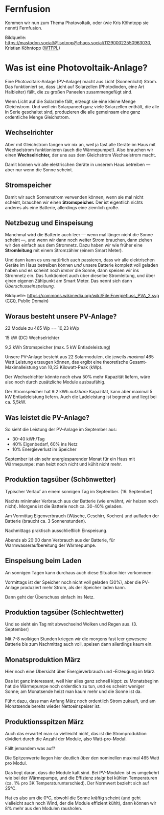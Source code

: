 <!-- .slide: data-background-image="images/fernfusion.png" data-background-size="contain" -->
# Fernfusion <!-- .element class="hidden" -->

<!-- Note -->
Kommen wir nun zum Thema Photovoltaik, oder (wie Kris Köhntopp sie nennt) Fernfusion.

Bildquelle: <https://mastodon.social/@isotopp@chaos.social/112900022550963030>, Kristian Köhntopp ([WTFPL](http://www.wtfpl.net/))


# Was ist eine Photovoltaik-Anlage?

<!-- Note -->
Eine Photovoltaik-Anlage (PV-Anlage) macht aus Licht (Sonnenlicht) Strom.
Das funktioniert so, dass Licht auf Solarzellen (Photodioden, eine Art Halbleiter) fällt, die zu großen Paneelen zusammengefügt sind.

Wenn Licht auf die Solarzelle fällt, erzeugt sie eine kleine Menge Gleichstrom.
Und weil ein Solarpaneel ganz viele Solarzellen enthält, die alle in Serie geschaltet sind, produzieren die alle gemeinsam eine ganz ordentliche Menge Gleichstrom.


<!-- .slide: data-background-image="images/wechselrichter.jpg" data-background-size="contain" -->
## Wechselrichter <!-- .element class="hidden" -->

<!-- Note -->
Aber mit Gleichstrom fangen wir nix an, weil ja fast alle Geräte im Haus mit Wechselstrom funktionieren (auch die Wärmepumpe!).
Also brauchen wir einen **Wechselrichter,** der uns aus dem Gleichstrom Wechselstrom macht.

Damit können wir alle elektrischen Geräte in unserem Haus betreiben — aber nur wenn die Sonne scheint.


<!-- .slide: data-background-image="images/speicher.jpg" data-background-size="contain" -->
## Stromspeicher <!-- .element class="hidden" -->

<!-- Note -->
Damit wir auch Sonnenstrom verwenden können, wenn sie mal nicht scheint, brauchen wir einen **Stromspeicher.**
Der ist eigentlich nichts anderes als eine Batterie, allerdings eine ziemlich große.


<!-- .slide: data-background-image="images/Energiefluss_PVA_2.svg" data-background-size="contain" -->
## Netzbezug und Einspeisung <!-- .element class="hidden" -->

<!-- Note -->
Manchmal wird die Batterie auch leer — wenn mal länger nicht die Sonne scheint —, und wenn wir dann noch weiter Strom brauchen, dann ziehen wir den einfach aus dem Stromnetz.
Dazu haben wir wie früher eine **Stromleitung** mit einem Stromzähler (einem Smart Meter).

Und dann kann es uns natürlich auch passieren, dass wir alle elektrischen Geräte im Haus betreiben können *und* unsere Batterie komplett voll geladen haben und es scheint noch *immer* die Sonne, dann speisen wir ins Stromnetz ein.
Das funktioniert auch über dieselbe Stromleitung, und über einen eigenen Zählpunkt am Smart Meter.
Das nennt sich dann *Überschusseinspeisung.*

Bildquelle: <https://commons.wikimedia.org/wiki/File:Energiefluss_PVA_2.svg> ([CC0](https://creativecommons.org/publicdomain/zero/1.0/deed.de), Public Domain)


## Woraus besteht unsere PV-Anlage?

22 Module zu 465&nbsp;Wp == 10,23&nbsp;kWp <!-- .element class="fragment fade-in-then-semi-out" -->

15&nbsp;kW (DC) Wechselrichter <!-- .element class="fragment fade-in-then-semi-out" -->

9,2&nbsp;kWh Stromspeicher 
(max. 5&nbsp;kW Entladeleistung)  <!-- .element class="fragment fade-in-then-semi-out" -->

<!-- Note -->
Unsere PV-Anlage besteht aus 22 Solarmodulen, die jeweils *maximal* 465 Watt Leistung erzeugen können, das ergibt eine theoretische Gesamt-Maximalleistung von 10,23 Kilowatt-Peak (kWp).

Der Wechselrichter könnte noch etwa 50% mehr Kapazität liefern, wäre also noch durch zusätzliche Module ausbaufähig.

Der Stromspeicher hat 9.2 kWh *nutzbare* Kapazität, kann aber maximal 5 kW Entladeleistung liefern.
Auch die Ladeleistung ist begrenzt und liegt bei ca. 5,5kW.


<!-- .slide: data-background-image="images/energy-dashboard-202309.png" data-background-size="contain" -->
## Was leistet die PV-Anlage? <!-- .element class="hidden" -->

<!-- Note -->
So sieht die Leistung der PV-Anlage im September aus:

* 30-40&nbsp;kWh/Tag
* 40% Eigenbedarf, 60% ins Netz
* 10% Energieverlust im Speicher

September ist ein sehr energiesparender Monat für ein Haus mit Wärmepumpe: man heizt noch nicht und kühlt nicht mehr.


<!-- .slide: data-background-image="images/energy-dashboard-20230916.png" data-background-size="contain" -->
## Produktion tagsüber (Schönwetter) <!-- .element class="hidden" -->

<!-- Note -->
Typischer Verlauf an einem sonnigen Tag im September. (16. September)

Nachts minimaler Verbrauch aus der Batterie (wie erwähnt, wir heizen noch nicht).
Morgens ist die Batterie noch ca. 30-40% geladen.

Am Vormittag Eigenverbrauch (Wäsche, Geschirr, Kochen) und aufladen der Batterie (braucht ca. 3 Sonnenstunden).

Nachmittags praktisch ausschließlich Einspeisung.

Abends ab 20:00 dann Verbrauch aus der Batterie, für Warmwasseraufbereitung der Wärmepumpe.


<!-- .slide: data-background-image="images/charge-max.png" data-background-size="contain" -->
## Einspeisung beim Laden <!-- .element class="hidden" -->

<!-- Note -->
An sonnigen Tagen kann durchaus auch diese Situation hier vorkommen:

Vormittags ist der Speicher noch nicht voll geladen (30%), aber die PV-Anlage produziert mehr Strom, als der Speicher laden kann.

Dann geht der Überschuss einfach ins Netz.


<!-- .slide: data-background-image="images/energy-dashboard-20230903.png" data-background-size="contain" -->
## Produktion tagsüber (Schlechtwetter) <!-- .element class="hidden" -->

<!-- Note -->
Und so sieht ein Tag mit abwechselnd Wolken und Regen aus. (3. September)

Mit 7-8 wolkigen Stunden kriegen wir die morgens fast leer gewesene Batterie bis zum Nachmittag auch voll, speisen dann allerdings kaum ein.


<!-- .slide: data-background-image="images/energy-dashboard-202403.png" data-background-size="contain" -->
## Monatsproduktion März <!-- .element class="hidden" -->

<!-- Note -->
Hier noch eine Übersicht über Energieverbrauch und -Erzeugung im März.

Das ist ganz interessant, weil hier alles ganz schnell kippt:
zu Monatsbeginn hat die Wärmepumpe noch ordentlich zu tun, *und* es scheint weniger Sonne; am Monatsende heizt man kaum mehr und die Sonne ist da.

Führt dazu, dass man Anfang März noch ordentlich Strom zukauft, und am Monatsende bereits wieder Nettoeinspeiser ist.


<!-- .slide: data-background-image="images/per-module-peaks.png" data-background-size="contain" -->
## Produktionsspitzen März <!-- .element class="hidden" -->

<!-- Note -->
Auch das erwartet man so vielleicht nicht, das ist die Stromproduktion dividiert durch die Anzahl der Module, also Watt-pro-Modul.

Fällt jemandem was auf?

Die Spitzenwerte liegen hier deutlich *über* den nominellen maximal 465 Watt pro Modul.

Das liegt daran, dass die Module kalt sind.
Bei PV-Modulen ist es umgekehrt wie bei der Wärmepumpe, und die Effizienz *steigt* bei kühlen Temperaturen (ca. 1% pro 3K Temperaturunterschied).
Der Normwert bezieht sich auf 25°C.

Hat es also um die 0°C, obwohl die Sonne kräftig scheint (und geht vielleicht auch noch Wind, der die Module effizient kühlt), dann können wir 8% mehr aus den Modulen rausholen.
